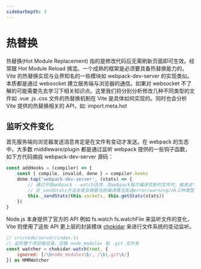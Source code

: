 ```yaml
---
sidebarDepth: 3
---
```


# 热替换

热替换(Hot Module Replacement) 指的是修改代码后无需刷新页面即可生效。经常跟 Hot Module Reload 搞混。一个成熟的框架是必须要具备热替换能力的。Vite 的热替换实现与业界知名的一些模块如 webpack-dev-server 的实现类似。本质都是通过 websocket 建立服务端与浏览器的通信。如果对 websocket 不了解的可能需要先去学习下相关知识点。这里我们将分别分析修改几种不同类型的文件如 .vue .js .css 文件的热替换机制在 Vite 是具体如何实现的。同时也会分析 Vite 提供的热替换相关的 API，如: import.meta.hot

## 监听文件变化

首先服务端向浏览器发送消息肯定是在文件有变动才发送。在 webpack 的生态中，大多数 middleware/plugin 都是通过监听 webpack 提供的一些钩子函数，如下方代码摘自 webpack-dev-server 源码：

```js
const addHooks = (compiler) => {
    const { compile, invalid, done } = compiler.hooks
    done.tap('webpack-dev-server', (stats) => {
        // 通过开启webpack --watch选项，在webpack每次编译完新的文件时，触发这个钩子，向sockjs发送新的message，内容为新的静态资源的hash
        // 在_sendStats方法末尾会根据当前编译情况发送error/warning/ok三种类型的message给client
        this._sendStats(this.sockets, this.getStats(stats))
    })
}
```

Node.js 本身提供了官方的 API 例如 fs.watch fs.watchFile 来监听文件的变化，Vite 则使用了这些 API 更上层的封装模块 [chokidar](https://www.npmjs.com/package/chokidar) 来进行文件系统的变动监听。

```js
// src/node/server/index.ts
// 监听整个项目根目录。忽略 node_modules 和 .git 文件夹
const watcher = chokidar.watch(root, {
    ignored: [/\bnode_modules\b/, /\b\.git\b/]
}) as HMRWatcher
```